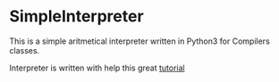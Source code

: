 # SimpleInterpreter

This is a simple aritmetical interpreter written in Python3 for Compilers classes.

Interpreter is written with help this great [tutorial](https://ruslanspivak.com/lsbasi-part1/)
